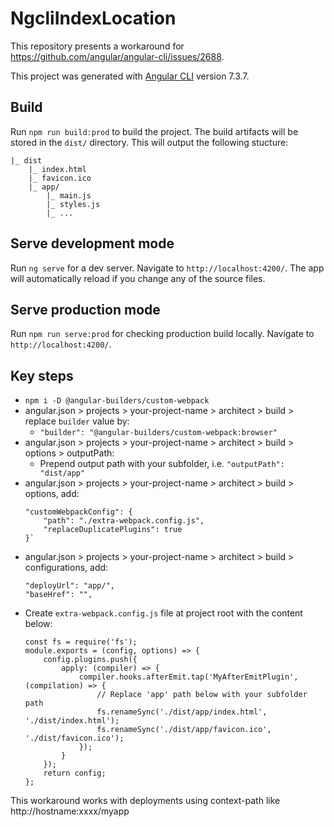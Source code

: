 # NgcliIndexLocation

This repository presents a workaround for https://github.com/angular/angular-cli/issues/2688.

This project was generated with [Angular CLI](https://github.com/angular/angular-cli) version 7.3.7.

## Build 

Run `npm run build:prod` to build the project. The build artifacts will be stored in the `dist/` directory.
This will output the following stucture:
```
|_ dist
    |_ index.html
    |_ favicon.ico
    |_ app/
        |_ main.js
        |_ styles.js
        |_ ...
```

## Serve development mode

Run `ng serve` for a dev server. Navigate to `http://localhost:4200/`. The app will automatically reload if you change any of the source files.

## Serve production mode

Run `npm run serve:prod` for checking production build locally. Navigate to `http://localhost:4200/`.

## Key steps

* `npm i -D @angular-builders/custom-webpack`
* angular.json > projects > your-project-name > architect > build > replace `builder` value by:
  * `"builder": "@angular-builders/custom-webpack:browser"`
* angular.json > projects > your-project-name > architect > build > options > outputPath:
  * Prepend output path with your subfolder, i.e. `"outputPath": "dist/app"`
* angular.json > projects > your-project-name > architect > build > options, add:
  ```
  "customWebpackConfig": { 
      "path": "./extra-webpack.config.js", 
      "replaceDuplicatePlugins": true 
  }`
  ```
* angular.json > projects > your-project-name > architect > build > configurations, add:
  ```
  "deployUrl": "app/",
  "baseHref": "",
  ```
* Create `extra-webpack.config.js` file at project root with the content below:
    ```
    const fs = require('fs');
    module.exports = (config, options) => {
        config.plugins.push({
            apply: (compiler) => {
                compiler.hooks.afterEmit.tap('MyAfterEmitPlugin', (compilation) => {
                    // Replace 'app' path below with your subfolder path
                    fs.renameSync('./dist/app/index.html', './dist/index.html');
                    fs.renameSync('./dist/app/favicon.ico', './dist/favicon.ico');
                });
            }
        });
        return config;
    };
  ```

This workaround works with deployments using context-path like http://hostname:xxxx/myapp
